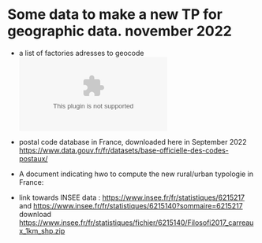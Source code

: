 # Some data to make a new TP for geographic data. november 2022

- a list of factories adresses to geocode ![file](https://github.com/cplumejeaud/M2_python/blob/main/data/geography/Usine%20complet_anonyme.xlsx)

- postal code database in France, downloaded here in September 2022
https://www.data.gouv.fr/fr/datasets/base-officielle-des-codes-postaux/

- A document indicating hwo to compute the new rural/urban typologie in France: 

- link towards INSEE data : https://www.insee.fr/fr/statistiques/6215217 and https://www.insee.fr/fr/statistiques/6215140?sommaire=6215217 
download https://www.insee.fr/fr/statistiques/fichier/6215140/Filosofi2017_carreaux_1km_shp.zip
